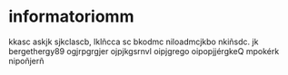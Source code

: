 # informatoriomm
kkasc askjk
 sjkclascb,
  lklñcca sc 
  bkodmc 
  niloadmcjkbo
   nkiñsdc. jk
   bergethergy89
   ogjrpgrgjer
   ojpjkgsrnvl
   oipjgrego
   oipopjjérgkeQ
   mpokérk
   nipoñjerñ
